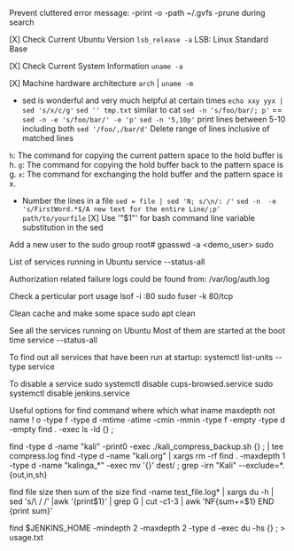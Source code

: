 Prevent cluttered error message: -print -o -path ~/.gvfs -prune during search

[X] Check Current Ubuntu  Version
`lsb_release -a`
LSB: Linux Standard Base

[X] Check Current System Information
`uname -a`

[X] Machine hardware architecture
`arch` | `uname -m`

* sed is wonderful and very much helpful at certain times
`echo xxy yyx | sed 's/x/c/g'`
`sed '' tmp.txt` similar to cat
`sed -n 's/foo/bar/; p'` == `sed -n -e 's/foo/bar/' -e 'p'`
`sed -n '5,10p'` print lines between 5-10 including both
`sed '/foo/,/bar/d'` Delete range of lines inclusive of matched lines

`h`: The command for copying the current pattern space to the hold buffer is h.
`g`: The command for copying the hold buffer back to the pattern space is g.
`x`: The command for exchanging the hold buffer and the pattern space is x. 
 
 * Number the lines in a file
 `sed = file | sed 'N; s/\n/: /'`
 `sed -n  -e 's/FirstWord.*$/A new text for the entire Line/;p'  path/to/yourfile`
 [X] Use '"$1"' for bash command line variable substitution in the sed

Add a new user to the sudo group
root# gpasswd -a <demo_user> sudo

List of services running in Ubuntu
service --status-all

Authorization related failure logs could be found from:
/var/log/auth.log

Check a perticular port usage
lsof -i :80 
sudo fuser -k 80/tcp 

Clean cache and make some space
sudo apt clean

See all the services running on Ubuntu
Most of them are started at the boot time
service --status-all

To find out all services that have been run at startup:
systemctl list-units --type service

To disable a service
sudo systemctl disable cups-browsed.service
sudo systemctl disable jenkins.service

Useful options for find command
where which what
iname
maxdepth
not name
!
o
-type f
-type d
-mtime
-atime
-cmin
-mmin
-type f -empty
-type d -empty
find . -exec ls -ld {} \;

find -type d -name "kali"  -print0 -exec ./kali_compress_backup.sh {} \; | tee compress.log
find -type d -name "kali.org"   | xargs rm -rf
find . -maxdepth 1 -type d -name "kalinga_*" -exec mv '{}' dest/ \;
grep -irn "Kali" --exclude=\*.{out,in,sh}

find file size then sum of the size
find -name test_file.log* | xargs du -h | sed 's/\ / /' |awk '{print$1}' | grep G | cut -c1-3 | awk 'NF{sum+=$1} END {print sum}'

find $JENKINS_HOME -mindepth 2 -maxdepth 2 -type d -exec du -hs {} \; > usage.txt
